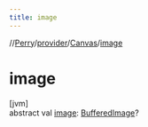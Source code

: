 ```yaml
---
title: image
---
```

//[Perry](../../../index.html)/[provider](../index.html)/[Canvas](index.html)/[image](image.html)



# image



[jvm]\
abstract val [image](image.html): [BufferedImage](https://docs.oracle.com/javase/8/docs/api/java/awt/image/BufferedImage.html)?




